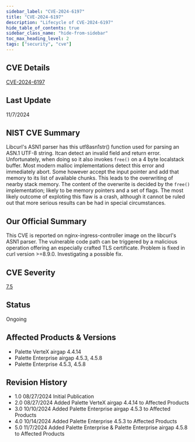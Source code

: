 ```yaml
---
sidebar_label: "CVE-2024-6197"
title: "CVE-2024-6197"
description: "Lifecycle of CVE-2024-6197"
hide_table_of_contents: true
sidebar_class_name: "hide-from-sidebar"
toc_max_heading_level: 2
tags: ["security", "cve"]
---
```


## CVE Details

[CVE-2024-6197](https://nvd.nist.gov/vuln/detail/CVE-2024-6197)

## Last Update

11/7/2024

## NIST CVE Summary

Libcurl's ASN1 parser has this utf8asn1str() function used for parsing an ASN.1 UTF-8 string. Itcan detect an invalid
field and return error. Unfortunately, when doing so it also invokes `free()` on a 4 byte localstack buffer. Most modern
malloc implementations detect this error and immediately abort. Some however accept the input pointer and add that
memory to its list of available chunks. This leads to the overwriting of nearby stack memory. The content of the
overwrite is decided by the `free()` implementation; likely to be memory pointers and a set of flags. The most likely
outcome of exploting this flaw is a crash, although it cannot be ruled out that more serious results can be had in
special circumstances.

## Our Official Summary

This CVE is reported on nginx-ingress-controller image on the libcurl's ASN1 parser. The vulnerable code path can be
triggered by a malicious operation offering an especially crafted TLS certificate. Problem is fixed in curl
version >=8.9.0. Investigating a possible fix.

## CVE Severity

[7.5](https://nvd.nist.gov/vuln/detail/CVE-2024-6197)

## Status

Ongoing

## Affected Products & Versions

- Palette VerteX airgap 4.4.14
- Palette Enterprise airgap 4.5.3, 4.5.8
- Palette Enterprise 4.5.3, 4.5.8

## Revision History

- 1.0 08/27/2024 Initial Publication
- 2.0 08/27/2024 Added Palette VerteX airgap 4.4.14 to Affected Products
- 3.0 10/10/2024 Added Palette Enterprise airgap 4.5.3 to Affected Products
- 4.0 10/14/2024 Added Palette Enterprise 4.5.3 to Affected Products
- 5.0 11/7/2024 Added Palette Enterprise & Palette Enterprise airgap 4.5.8 to Affected Products